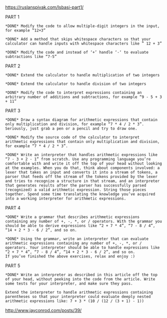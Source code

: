 https://ruslanspivak.com/lsbasi-part1/

PART 1

    *DONE* Modify the code to allow multiple-digit integers in the input, for example “12+3”

    *DONE* Add a method that skips whitespace characters so that your calculator can handle inputs with whitespace characters like ” 12 + 3”

    *DONE* Modify the code and instead of ‘+’ handle ‘-‘ to evaluate subtractions like “7-5”

PART 2

    *DONE* Extend the calculator to handle multiplication of two integers

    *DONE* Extend the calculator to handle division of two integers

    *DONE* Modify the code to interpret expressions containing an arbitrary number of additions and subtractions, for example “9 - 5 + 3 + 11”

PART 3

    *DONE* Draw a syntax diagram for arithmetic expressions that contain only multiplication and division, for example “7 * 4 / 2 * 3”. Seriously, just grab a pen or a pencil and try to draw one.
    
    *DONE* Modify the source code of the calculator to interpret arithmetic expressions that contain only multiplication and division, for example “7 * 4 / 2 * 3”.

    *DONE* Write an interpreter that handles arithmetic expressions like “7 - 3 + 2 - 1” from scratch. Use any programming language you’re comfortable with and write it off the top of your head without looking at the examples. When you do that, think about components involved: a lexer that takes an input and converts it into a stream of tokens, a parser that feeds off the stream of the tokens provided by the lexer and tries to recognize a structure in that stream, and an interpreter that generates results after the parser has successfully parsed (recognized) a valid arithmetic expression. String those pieces together. Spend some time translating the knowledge you’ve acquired into a working interpreter for arithmetic expressions.

PART 4

    *DONE* Write a grammar that describes arithmetic expressions containing any number of +, -, *, or / operators. With the grammar you should be able to derive expressions like “2 + 7 * 4”, “7 - 8 / 4”, “14 + 2 * 3 - 6 / 2”, and so on.

    *DONE* Using the grammar, write an interpreter that can evaluate arithmetic expressions containing any number of +, -, *, or / operators. Your interpreter should be able to handle expressions like “2 + 7 * 4”, “7 - 8 / 4”, “14 + 2 * 3 - 6 / 2”, and so on.
    If you’ve finished the above exercises, relax and enjoy :)

PART 5

    *DONE* Write an interpreter as described in this article off the top of your head, without peeking into the code from the article. Write some tests for your interpreter, and make sure they pass.

    Extend the interpreter to handle arithmetic expressions containing parentheses so that your interpreter could evaluate deeply nested arithmetic expressions like: 7 + 3 * (10 / (12 / (3 + 1) - 1))

http://www.jayconrod.com/posts/39/